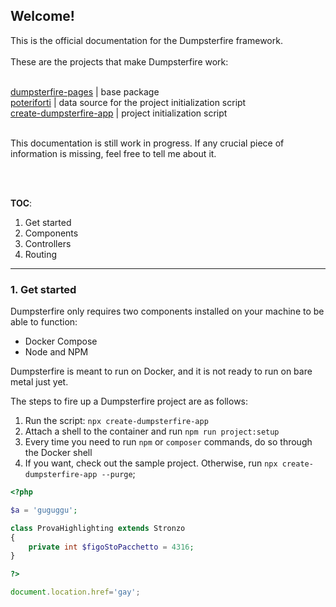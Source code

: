 ## **Welcome!**
This is the official documentation for the Dumpsterfire framework. \
 \
These are the projects that make Dumpsterfire work: \
<br>

[dumpsterfire-pages](https://github.com/cheerios4316/dumpsterfire-pages) | base package \
[poteriforti](https://github.com/cheerios4316/poteriforti) | data source for the project initialization script\
[create-dumpsterfire-app](https://github.com/cheerios4316/create-dumpsterfire-app) | project initialization script

<br>
This documentation is still work in progress. If any crucial piece of information is missing, feel free to tell me about it.

<br> <br>

**TOC**:
1. Get started
2. Components
3. Controllers
4. Routing

----

### **1. Get started**

Dumpsterfire only requires two components installed on your machine to be able to function:
- Docker Compose
- Node and NPM

Dumpsterfire is meant to run on Docker, and it is not ready to run on bare metal just yet.

The steps to fire up a Dumpsterfire project are as follows:
1. Run the script: `npx create-dumpsterfire-app`
2. Attach a shell to the container and run `npm run project:setup`
3. Every time you need to run `npm` or `composer` commands, do so through the Docker shell
4. If you want, check out the sample project. Otherwise, run `npx create-dumpsterfire-app --purge`;

```php
<?php

$a = 'guguggu';

class ProvaHighlighting extends Stronzo
{
    private int $figoStoPacchetto = 4316;
}

?>
```

```js
document.location.href='gay';
```